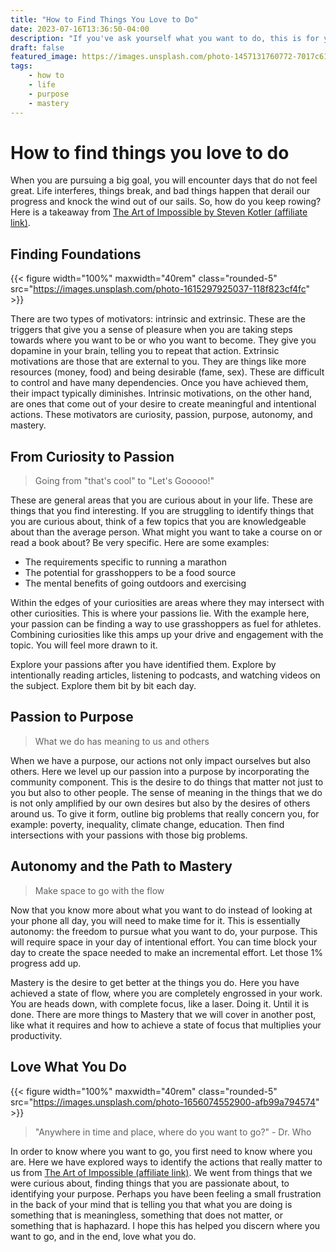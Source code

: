 ```yaml
---
title: "How to Find Things You Love to Do"
date: 2023-07-16T13:36:50-04:00
description: "If you've ask yourself what you want to do, this is for you"
draft: false
featured_image: https://images.unsplash.com/photo-1457131760772-7017c6180f05
tags: 
    - how to
    - life
    - purpose
    - mastery
---
```


# How to find things you love to do

When you are pursuing a big goal, you will encounter days that do not feel great. Life interferes, things break, and bad things happen that derail our progress and knock the wind out of our sails. So, how do you keep rowing? Here is a takeaway from [The Art of Impossible by Steven Kotler (affiliate link)](https://www.amazon.com/Art-Impossible-Peak-Performance-Primer/dp/B087D7QC2Q/ref=tmm_aud_swatch_0?_encoding=UTF8&amp;qid=1690196460&amp;sr=1-1&_encoding=UTF8&tag=juanjuanzerod-20&linkCode=ur2&linkId=c1dd9ff326a1285894ae9372cb94a5b8&camp=1789&creative=9325).

## Finding Foundations
{{< figure width="100%" maxwidth="40rem" class="rounded-5" src="https://images.unsplash.com/photo-1615297925037-118f823cf4fc" >}}


There are two types of motivators: intrinsic and extrinsic. These are the triggers that give you a sense of pleasure when you are taking steps towards where you want to be or who you want to become. They give you dopamine in your brain, telling you to repeat that action. Extrinsic motivations are those that are external to you. They are things like more resources (money, food) and being desirable (fame, sex). These are difficult to control and have many dependencies. Once you have achieved them, their impact typically diminishes. Intrinsic motivations, on the other hand, are ones that come out of your desire to create meaningful and intentional actions. These motivators are curiosity, passion, purpose, autonomy, and mastery.

## From Curiosity to Passion

> Going from "that's cool" to "Let's Gooooo!"
> 

These are general areas that you are curious about in your life. These are things that you find interesting. If you are struggling to identify things that you are curious about, think of a few topics that you are knowledgeable about than the average person. What might you want to take a course on or read a book about? Be very specific. Here are some examples:

- The requirements specific to running a marathon
- The potential for grasshoppers to be a food source
- The mental benefits of going outdoors and exercising

Within the edges of your curiosities are areas where they may intersect with other curiosities. This is where your passions lie. With the example here, your passion can be finding a way to use grasshoppers as fuel for athletes. Combining curiosities like this amps up your drive and engagement with the topic. You will feel more drawn to it.

Explore your passions after you have identified them. Explore by intentionally reading articles, listening to podcasts, and watching videos on the subject. Explore them bit by bit each day.

## Passion to Purpose

> What we do has meaning to us and others
> 

When we have a purpose, our actions not only impact ourselves but also others. Here we level up our passion into a purpose by incorporating the community component. This is the desire to do things that matter not just to you but also to other people. The sense of meaning in the things that we do is not only amplified by our own desires but also by the desires of others around us. To give it form, outline big problems that really concern you, for example: poverty, inequality, climate change, education. Then find intersections with your passions with those big problems.

## Autonomy and the Path to Mastery

> Make space to go with the flow
> 

Now that you know more about what you want to do instead of looking at your phone all day, you will need to make time for it. This is essentially autonomy: the freedom to pursue what you want to do, your purpose. This will require space in your day of intentional effort. You can time block your day to create the space needed to make an incremental effort. Let those 1% progress add up.

Mastery is the desire to get better at the things you do. Here you have achieved a state of flow, where you are completely engrossed in your work. You are heads down, with complete focus, like a laser. Doing it. Until it is done. There are more things to Mastery that we will cover in another post, like what it requires and how to achieve a state of focus that multiplies your productivity.

## Love What You Do
{{< figure width="100%" maxwidth="40rem" class="rounded-5" src="https://images.unsplash.com/photo-1656074552900-afb99a794574" >}}

> "Anywhere in time and place, where do you want to go?" - Dr. Who
> 

In order to know where you want to go, you first need to know where you are. Here we have explored ways to identify the actions that really matter to us from [The Art of Impossible (affiliate link)](https://www.amazon.com/Art-Impossible-Peak-Performance-Primer/dp/B087D7QC2Q/ref=tmm_aud_swatch_0?_encoding=UTF8&amp;qid=1690196460&amp;sr=1-1&_encoding=UTF8&tag=juanjuanzerod-20&linkCode=ur2&linkId=c1dd9ff326a1285894ae9372cb94a5b8&camp=1789&creative=9325). We went from things that we were curious about, finding things that you are passionate about, to identifying your purpose. Perhaps you have been feeling a small frustration in the back of your mind that is telling you that what you are doing is something that is meaningless, something that does not matter, or something that is haphazard. I hope this has helped you discern where you want to go, and in the end, love what you do.